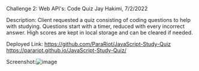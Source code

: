 Challenge 2: Web API's: Code Quiz Jay Hakimi, 7/2/2022

Description: Client requested a quiz consisting of coding questions to help with studying. Questions start with a timer, reduced with every incorrect answer. High scores are kept in local storage and can be cleared if needed.

Deployed Link: https://github.com/ParaRiot/JavaScript-Study-Quiz    https://parariot.github.io/JavaScript-Study-Quiz/

Screenshot:![image](https://user-images.githubusercontent.com/103959907/177003531-af603acf-1626-44fc-86a1-c49a0a8b7c2e.png)
